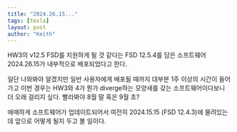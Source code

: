 ```yaml
---
title: "2024.26.15..."
tags: [tesla]
layout: post
author: "Keith"
---
```


HW3의 v12.5 FSD를 지원하게 될 것 같다는 FSD 12.5.4를 담은 소프트웨어 2024.26.15가 내부적으로 배포되었다고 한다.

일단 나와봐야 알겠지만 일반 사용자에게 배포될 때까지 대부분 1주 이상의 시간이 들어가고 이번 경우는 HW3와 4가 뭔가 diverge하는 모양새를 갖는 소프트웨어이다보니 더 오래 걸리지 싶다. 빨라봐야 8월 말 혹은 9월 초?

애매하게 소프트웨어가 업데이트되어서 여전히 2024.15.15 (FSD 12.4.3)에 물려있는데 앞으로 어떻게 될지 두고 볼 일이다.

